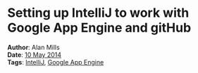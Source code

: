 Setting up IntelliJ to work with Google App Engine and gitHub
=============================================================
**Author**: Alan Mills  
**Date**: [10 May 2014](/blog/history/2014-05.md)   
**Tags**: [IntelliJ](/blog/categories/intellij.md), [Google App Engine](/blog/categories/google-app-engine.md)
